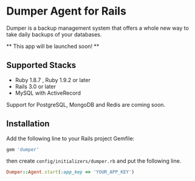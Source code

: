 # Dumper Agent for Rails

Dumper is a backup management system that offers a whole new way to take daily backups of your databases.

** This app will be launched soon! **

## Supported Stacks

* Ruby 1.8.7 , Ruby 1.9.2 or later
* Rails 3.0 or later
* MySQL with ActiveRecord

Support for PostgreSQL, MongoDB and Redis are coming soon.

## Installation

Add the following line to your Rails project Gemfile:

```ruby
gem 'dumper'
```

then create `config/initializers/dumper.rb` and put the following line.

```ruby
Dumper::Agent.start(:app_key => 'YOUR_APP_KEY')
```
